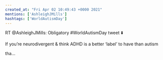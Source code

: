 ```yaml
---
created_at: "Fri Apr 02 10:49:43 +0000 2021"
mentions: ['AshleighJMills']
hashtags: ['WorldAutismDay']
---
```


RT @AshleighJMills: Obligatory #WorldAutismDay tweet ⬇️

If you’re neurodivergent &amp; think ADHD is a better ‘label’ to have than autism

tha…